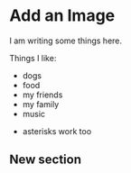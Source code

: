 # Add an Image

I am writing some things here. 

Things I like:

- dogs 
- food
- my friends
- my family 
- music
* asterisks work too

## New section